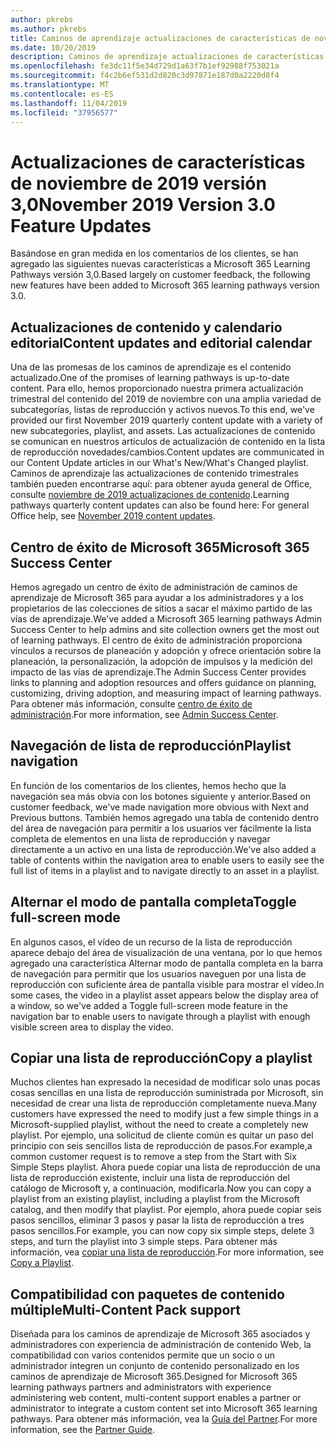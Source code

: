 ```yaml
---
author: pkrebs
ms.author: pkrebs
title: Caminos de aprendizaje actualizaciones de características de noviembre de 2019
ms.date: 10/20/2019
description: Caminos de aprendizaje actualizaciones de características de noviembre de 2019
ms.openlocfilehash: fe3dc11f5e34d729d1a63f7b1ef92988f753021a
ms.sourcegitcommit: f4c2b6ef531d2d820c3d97871e187d0a2220d8f4
ms.translationtype: MT
ms.contentlocale: es-ES
ms.lasthandoff: 11/04/2019
ms.locfileid: "37956577"
---
```

# <a name="november-2019-version-30-feature-updates"></a><span data-ttu-id="1dd9e-103">Actualizaciones de características de noviembre de 2019 versión 3,0</span><span class="sxs-lookup"><span data-stu-id="1dd9e-103">November 2019 Version 3.0 Feature Updates</span></span>
<span data-ttu-id="1dd9e-104">Basándose en gran medida en los comentarios de los clientes, se han agregado las siguientes nuevas características a Microsoft 365 Learning Pathways versión 3,0.</span><span class="sxs-lookup"><span data-stu-id="1dd9e-104">Based largely on customer feedback, the following new features have been added to Microsoft 365 learning pathways version 3.0.</span></span>

## <a name="content-updates-and-editorial-calendar"></a><span data-ttu-id="1dd9e-105">Actualizaciones de contenido y calendario editorial</span><span class="sxs-lookup"><span data-stu-id="1dd9e-105">Content updates and editorial calendar</span></span>
<span data-ttu-id="1dd9e-106">Una de las promesas de los caminos de aprendizaje es el contenido actualizado.</span><span class="sxs-lookup"><span data-stu-id="1dd9e-106">One of the promises of learning pathways is up-to-date content.</span></span> <span data-ttu-id="1dd9e-107">Para ello, hemos proporcionado nuestra primera actualización trimestral del contenido del 2019 de noviembre con una amplia variedad de subcategorías, listas de reproducción y activos nuevos.</span><span class="sxs-lookup"><span data-stu-id="1dd9e-107">To this end, we've provided our first November 2019 quarterly content update with a variety of new subcategories, playlist, and assets.</span></span> <span data-ttu-id="1dd9e-108">Las actualizaciones de contenido se comunican en nuestros artículos de actualización de contenido en la lista de reproducción novedades/cambios.</span><span class="sxs-lookup"><span data-stu-id="1dd9e-108">Content updates are communicated in our Content Update articles in our What's New/What's Changed playlist.</span></span> <span data-ttu-id="1dd9e-109">Caminos de aprendizaje las actualizaciones de contenido trimestrales también pueden encontrarse aquí: para obtener ayuda general de Office, consulte [noviembre de 2019 actualizaciones de contenido](custom_contentupdates.md).</span><span class="sxs-lookup"><span data-stu-id="1dd9e-109">Learning pathways quarterly content updates can also be found here: For general Office help, see [November 2019 content updates](custom_contentupdates.md).</span></span>

## <a name="microsoft-365-success-center"></a><span data-ttu-id="1dd9e-110">Centro de éxito de Microsoft 365</span><span class="sxs-lookup"><span data-stu-id="1dd9e-110">Microsoft 365 Success Center</span></span>
<span data-ttu-id="1dd9e-111">Hemos agregado un centro de éxito de administración de caminos de aprendizaje de Microsoft 365 para ayudar a los administradores y a los propietarios de las colecciones de sitios a sacar el máximo partido de las vías de aprendizaje.</span><span class="sxs-lookup"><span data-stu-id="1dd9e-111">We've added a Microsoft 365 learning pathways Admin Success Center to help admins and site collection owners get the most out of learning pathways.</span></span> <span data-ttu-id="1dd9e-112">El centro de éxito de administración proporciona vínculos a recursos de planeación y adopción y ofrece orientación sobre la planeación, la personalización, la adopción de impulsos y la medición del impacto de las vías de aprendizaje.</span><span class="sxs-lookup"><span data-stu-id="1dd9e-112">The Admin Success Center provides links to planning and adoption resources and offers guidance on planning, customizing, driving adoption, and measuring impact of learning pathways.</span></span> <span data-ttu-id="1dd9e-113">Para obtener más información, consulte [centro de éxito de administración](custom_successcenter.md).</span><span class="sxs-lookup"><span data-stu-id="1dd9e-113">For more information, see [Admin Success Center](custom_successcenter.md).</span></span>

## <a name="playlist-navigation"></a><span data-ttu-id="1dd9e-114">Navegación de lista de reproducción</span><span class="sxs-lookup"><span data-stu-id="1dd9e-114">Playlist navigation</span></span>
<span data-ttu-id="1dd9e-115">En función de los comentarios de los clientes, hemos hecho que la navegación sea más obvia con los botones siguiente y anterior.</span><span class="sxs-lookup"><span data-stu-id="1dd9e-115">Based on customer feedback, we've made navigation more obvious with Next and Previous buttons.</span></span> <span data-ttu-id="1dd9e-116">También hemos agregado una tabla de contenido dentro del área de navegación para permitir a los usuarios ver fácilmente la lista completa de elementos en una lista de reproducción y navegar directamente a un activo en una lista de reproducción.</span><span class="sxs-lookup"><span data-stu-id="1dd9e-116">We've also added a table of contents within the navigation area to enable users to easily see the full list of items in a playlist and to navigate directly to an asset in a playlist.</span></span>

## <a name="toggle-full-screen-mode"></a><span data-ttu-id="1dd9e-117">Alternar el modo de pantalla completa</span><span class="sxs-lookup"><span data-stu-id="1dd9e-117">Toggle full-screen mode</span></span>
<span data-ttu-id="1dd9e-118">En algunos casos, el vídeo de un recurso de la lista de reproducción aparece debajo del área de visualización de una ventana, por lo que hemos agregado una característica Alternar modo de pantalla completa en la barra de navegación para permitir que los usuarios naveguen por una lista de reproducción con suficiente área de pantalla visible para mostrar el vídeo.</span><span class="sxs-lookup"><span data-stu-id="1dd9e-118">In some cases, the video in a playlist asset appears below the display area of a window, so we've added a Toggle full-screen mode feature in the navigation bar to enable users to navigate through a playlist with enough visible screen area to display the video.</span></span>

## <a name="copy-a-playlist"></a><span data-ttu-id="1dd9e-119">Copiar una lista de reproducción</span><span class="sxs-lookup"><span data-stu-id="1dd9e-119">Copy a playlist</span></span>
<span data-ttu-id="1dd9e-120">Muchos clientes han expresado la necesidad de modificar solo unas pocas cosas sencillas en una lista de reproducción suministrada por Microsoft, sin necesidad de crear una lista de reproducción completamente nueva.</span><span class="sxs-lookup"><span data-stu-id="1dd9e-120">Many customers have expressed the need to modify just a few simple things in a Microsoft-supplied playlist, without the need to create a completely new playlist.</span></span> <span data-ttu-id="1dd9e-121">Por ejemplo, una solicitud de cliente común es quitar un paso del principio con seis sencillos lista de reproducción de pasos.</span><span class="sxs-lookup"><span data-stu-id="1dd9e-121">For example,a common customer request is to remove a step from the Start with Six Simple Steps playlist.</span></span> <span data-ttu-id="1dd9e-122">Ahora puede copiar una lista de reproducción de una lista de reproducción existente, incluir una lista de reproducción del catálogo de Microsoft y, a continuación, modificarla.</span><span class="sxs-lookup"><span data-stu-id="1dd9e-122">Now you can copy a playlist from an existing playlist, including a playlist from the Microsoft catalog, and then modify that playlist.</span></span> <span data-ttu-id="1dd9e-123">Por ejemplo, ahora puede copiar seis pasos sencillos, eliminar 3 pasos y pasar la lista de reproducción a tres pasos sencillos.</span><span class="sxs-lookup"><span data-stu-id="1dd9e-123">For example, you can now copy six simple steps, delete 3 steps, and turn the playlist into 3 simple steps.</span></span> <span data-ttu-id="1dd9e-124">Para obtener más información, vea [copiar una lista de reproducción](custom_copyplaylist.md).</span><span class="sxs-lookup"><span data-stu-id="1dd9e-124">For more information, see [Copy a Playlist](custom_copyplaylist.md).</span></span>

## <a name="multi-content-pack-support"></a><span data-ttu-id="1dd9e-125">Compatibilidad con paquetes de contenido múltiple</span><span class="sxs-lookup"><span data-stu-id="1dd9e-125">Multi-Content Pack support</span></span>
<span data-ttu-id="1dd9e-126">Diseñada para los caminos de aprendizaje de Microsoft 365 asociados y administradores con experiencia de administración de contenido Web, la compatibilidad con varios contenidos permite que un socio o un administrador integren un conjunto de contenido personalizado en los caminos de aprendizaje de Microsoft 365.</span><span class="sxs-lookup"><span data-stu-id="1dd9e-126">Designed for Microsoft 365 learning pathways partners and administrators with experience administering web content, multi-content support enables a partner or administrator to integrate a custom content set into Microsoft 365 learning pathways.</span></span> <span data-ttu-id="1dd9e-127">Para obtener más información, vea la [Guía del Partner](custom_partnerguide.md).</span><span class="sxs-lookup"><span data-stu-id="1dd9e-127">For more information, see the [Partner Guide](custom_partnerguide.md).</span></span>

